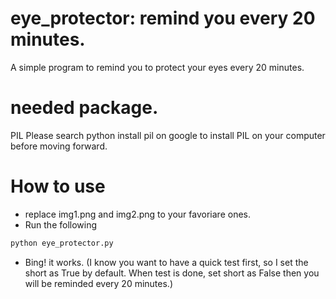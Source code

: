 # eye_protector: remind you every 20 minutes.
A simple program to remind you to protect your eyes every 20 minutes.

# needed package. 
PIL
Please search python install pil on google to install PIL on your computer before moving forward.

# How to use 
- replace img1.png and img2.png to your favoriare ones.
- Run the following 
```python
python eye_protector.py
```
- Bing! it works. (I know you want to have a quick test first, so I set the short as True by default. When test is done, set short as False then you will be reminded every 20 minutes.)

